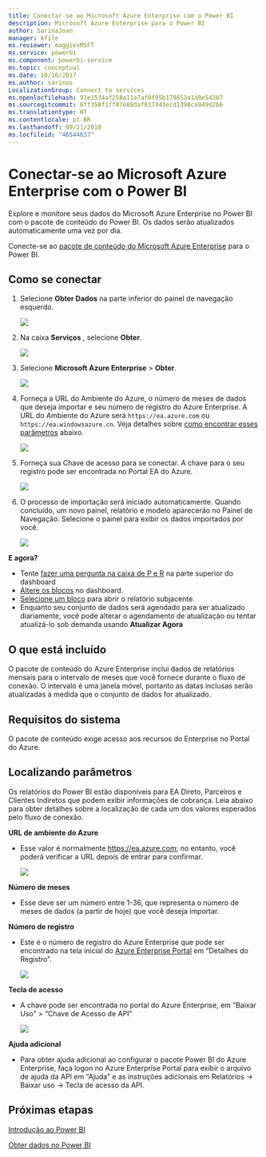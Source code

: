 ```yaml
---
title: Conectar-se ao Microsoft Azure Enterprise com o Power BI
description: Microsoft Azure Enterprise para o Power BI
author: SarinaJoan
manager: kfile
ms.reviewer: maggiesMSFT
ms.service: powerbi
ms.component: powerbi-service
ms.topic: conceptual
ms.date: 10/16/2017
ms.author: sarinas
LocalizationGroup: Connect to services
ms.openlocfilehash: 93e1534af258a11a7af0f95b179653a1d8e54307
ms.sourcegitcommit: 0ff358f1ff87e88daf837443ecd1398ca949d2b6
ms.translationtype: HT
ms.contentlocale: pt-BR
ms.lasthandoff: 09/21/2018
ms.locfileid: "46544637"
---
```

# <a name="connect-to-microsoft-azure-enterprise-with-power-bi"></a>Conectar-se ao Microsoft Azure Enterprise com o Power BI
Explore e monitore seus dados do Microsoft Azure Enterprise no Power BI com o pacote de conteúdo do Power BI. Os dados serão atualizados automaticamente uma vez por dia.

Conecte-se ao [pacote de conteúdo do Microsoft Azure Enterprise](https://app.powerbi.com/getdata/services/azure-enterprise) para o Power BI.

## <a name="how-to-connect"></a>Como se conectar
1. Selecione **Obter Dados** na parte inferior do painel de navegação esquerdo.
   
    ![](media/service-connect-to-azure-enterprise/getdata.png)
2. Na caixa **Serviços** , selecione **Obter**.
   
   ![](media/service-connect-to-azure-enterprise/services.png)
3. Selecione **Microsoft Azure Enterprise** \> **Obter**.
   
   ![](media/service-connect-to-azure-enterprise/mazureenterprise.png)
4. Forneça a URL do Ambiente do Azure, o número de meses de dados que deseja importar e seu número de registro do Azure Enterprise. A URL do Ambiente do Azure será `https://ea.azure.com` ou `https://ea.windowsazure.cn`. Veja detalhes sobre [como encontrar esses parâmetros](#FindingParams) abaixo.
   
    ![](media/service-connect-to-azure-enterprise/params.png)
5. Forneça sua Chave de acesso para se conectar. A chave para o seu registro pode ser encontrada no Portal EA do Azure.
   
    ![](media/service-connect-to-azure-enterprise/creds.png)
6. O processo de importação será iniciado automaticamente. Quando concluído, um novo painel, relatório e modelo aparecerão no Painel de Navegação. Selecione o painel para exibir os dados importados por você.
   
   ![](media/service-connect-to-azure-enterprise/dashboard.png)

**E agora?**

* Tente [fazer uma pergunta na caixa de P e R](consumer/end-user-q-and-a.md) na parte superior do dashboard
* [Altere os blocos](service-dashboard-edit-tile.md) no dashboard.
* [Selecione um bloco](consumer/end-user-tiles.md) para abrir o relatório subjacente.
* Enquanto seu conjunto de dados será agendado para ser atualizado diariamente, você pode alterar o agendamento de atualização ou tentar atualizá-lo sob demanda usando **Atualizar Agora**

## <a name="whats-included"></a>O que está incluído
O pacote de conteúdo do Azure Enterprise inclui dados de relatórios mensais para o intervalo de meses que você fornece durante o fluxo de conexão. O intervalo é uma janela móvel, portanto as datas inclusas serão atualizadas à medida que o conjunto de dados for atualizado.

## <a name="system-requirements"></a>Requisitos do sistema
O pacote de conteúdo exige acesso aos recursos do Enterprise no Portal do Azure.

<a name="FindingParams"></a>

## <a name="finding-parameters"></a>Localizando parâmetros
Os relatórios do Power BI estão disponíveis para EA Direto, Parceiros e Clientes Indiretos que podem exibir informações de cobrança. Leia abaixo para obter detalhes sobre a localização de cada um dos valores esperados pelo fluxo de conexão.

**URL de ambiente do Azure**

* Esse valor é normalmente https://ea.azure.com; no entanto, você poderá verificar a URL depois de entrar para confirmar.
  
    ![](media/service-connect-to-azure-enterprise/params3.png)

**Número de meses**

* Esse deve ser um número entre 1-36, que representa o número de meses de dados (a partir de hoje) que você deseja importar.

**Número de registro**

* Este é o número de registro do Azure Enterprise que pode ser encontrado na tela inicial do [Azure Enterprise Portal](https://ea.azure.com/) em “Detalhes do Registro”.
  
    ![](media/service-connect-to-azure-enterprise/params2.png)

**Tecla de acesso**

* A chave pode ser encontrada no portal do Azure Enterprise, em “Baixar Uso” > “Chave de Acesso de API”
  
    ![](media/service-connect-to-azure-enterprise/creds2.png)

**Ajuda adicional**

* Para obter ajuda adicional ao configurar o pacote Power BI do Azure Enterprise, faça logon no Azure Enterprise Portal para exibir o arquivo de ajuda da API em “Ajuda” e as instruções adicionais em Relatórios -> Baixar uso -> Tecla de acesso da API.

## <a name="next-steps"></a>Próximas etapas
[Introdução ao Power BI](service-get-started.md)

[Obter dados no Power BI](service-get-data.md)

